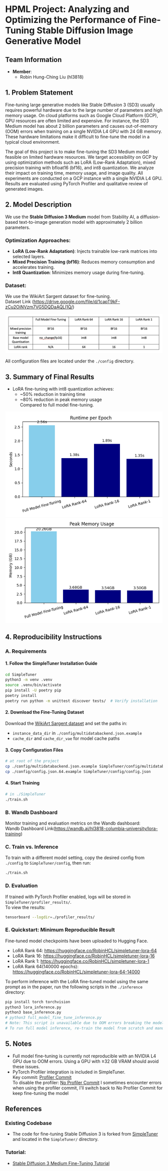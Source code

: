 # HPML Project: Analyzing and Optimizing the Performance of Fine-Tuning Stable Diffusion Image Generative Model

## Team Information
- **Member**:  
  - Robin Hung-Ching Liu (hl3818)

## 1. Problem Statement

Fine-tuning large generative models like Stable Diffusion 3 (SD3) usually requires powerful hardware due to the large number of parameters and high memory usage. On cloud platforms such as Google Cloud Platform (GCP), GPU resources are often limited and expensive. For instance, the SD3 Medium model has about 2 billion parameters and causes out-of-memory (OOM) errors when training on a single NVIDIA L4 GPU with 24 GB memory. These hardware limitations make it difficult to fine-tune the model in a typical cloud environment.

The goal of this project is to make fine-tuning the SD3 Medium model feasible on limited hardware resources. We target accessibility on GCP by using optimization methods such as LoRA (Low-Rank Adaptation), mixed precision training with bfloat16 (bf16), and int8 quantization. We analyze their impact on training time, memory usage, and image quality. All experiments are conducted on a GCP instance with a single NVIDIA L4 GPU. Results are evaluated using PyTorch Profiler and qualitative review of generated images.

## 2. Model Description

We use the **Stable Diffusion 3 Medium** model from Stability AI, a diffusion-based text-to-image generation model with approximately 2 billion parameters.

### Optimization Approaches:
- **LoRA (Low-Rank Adaptation)**: Injects trainable low-rank matrices into selected layers.
- **Mixed Precision Training (bf16)**: Reduces memory consumption and accelerates training.
- **Int8 Quantization**: Minimizes memory usage during fine-tuning.

### Dataset:
We use the WikiArt Sargent dataset for fine-tuning.  
Dataset Link (https://drive.google.com/file/d/1capT9kF-zCu2OiNVzm7VG5DQDaAQLl1Q/)

![Model Diagram](./figure/models.png)

All configuration files are located under the `./config` directory.

## 3. Summary of Final Results

- LoRA fine-tuning with int8 quantization achieves:
  - ~50% reduction in training time
  - ~80% reduction in peak memory usage  
  Compared to full model fine-tuning.

![Runtime per Epoch](./figure/runtime_per_epoch.png)  
![Peak Memory Usage](./figure/peak_memory_usage.png)

## 4. Reproducibility Instructions

### A. Requirements

#### 1. Follow the SimpleTuner Installation Guide

```bash
cd SimpleTuner
python3 -m venv .venv
source .venv/bin/activate
pip install -U poetry pip
poetry install
poetry run python -m unittest discover tests/  # Verify installation
```

#### 2. Download the Fine-Tuning Dataset

Download the [WikiArt Sargent dataset](https://drive.google.com/file/d/1capT9kF-zCu2OiNVzm7VG5DQDaAQLl1Q/) and set the paths in:

- `instance_data_dir` in `./config/multidatabackend.json.example`
- `cache_dir` and `cache_dir_vae` for model cache paths

#### 3. Copy Configuration Files

```bash
# at root of the project
cp ./config/multidatabackend.json.example SimpleTuner/config/multidatabackend.json
cp ./config/config.json.64.example SimpleTuner/config/config.json
```

#### 4. Start Training

```bash
# in ./SimpleTuner
./train.sh
```

### B. Wandb Dashboard

Monitor training and evaluation metrics on the Wandb dashboard:  
Wandb Dashboard Link(https://wandb.ai/hl3818-columbia-university/lora-training)

### C. Train vs. Inference

To train with a different model setting, copy the desired config from `./config` to `SimpleTuner/config`, then run:

```bash
./train.sh
```

### D. Evaluation

If trained with PyTorch Profiler enabled, logs will be stored in `SimpleTuner/profiler_results/`.  
To view the results:

```bash
tensorboard --logdir=./profiler_results/
```

### E. Quickstart: Minimum Reproducible Result

Fine-tuned model checkpoints have been uploaded to Hugging Face.
- LoRA Rank 64: https://huggingface.co/RobinHCL/simpletuner-lora-64
- LoRA Rank 16: https://huggingface.co/RobinHCL/simpletuner-lora-16
- LoRA Rank 1: https://huggingface.co/RobinHCL/simpletuner-lora-1
- LoRA Rank 64(140000 epochs): https://huggingface.co/RobinHCL/simpletuner-lora-64-14000

To perform inference with the LoRA fine-tuned model using the same prompt as in the paper, run the following scripts in the `./inference` directory:

```bash
pip install torch torchvision
python3 lora_inference.py
python3 base_inference.py
# python3 full_model_fine_tune_inference.py
# Note: This script is unavailable due to OOM errors breaking the model upload pipeline.
# To run full model inference, re-train the model from scratch and manually save the weights.
```

## 5. Notes

- Full model fine-tuning is currently not reproducible with an NVIDIA L4 GPU due to OOM errors. Using a GPU with ≥32 GB VRAM should avoid these issues.
- PyTorch Profiler integration is included in SimpleTuner.  
  Key commit: [Profiler Commit](https://github.com/hungchingliu/coms6998-HPML-final-project/commit/88d2f45a5c221f592f5bb9dedb5934a03fce691b)  
  To disable the profiler: [No Profiler Commit](https://github.com/hungchingliu/coms6998-HPML-final-project/commit/aaf4b5b896d010d29cae4e9c9fe0d3f13702ae82)
  I sometimes encounter errors when using the profiler commit, I'll switch back to No Profiler Commit for keep fine-tuning the model

## References
### Existing Codebase
- The code for fine-tuning Stable Diffusion 3 is forked from [SimpleTuner](https://github.com/bghira/SimpleTuner) and located in the `SimpleTuner/` directory.
### Tutorial:
- [Stable Diffusion 3 Medium Fine-Tuning Tutorial](https://stabilityai.notion.site/Stable-Diffusion-3-Medium-Fine-tuning-Tutorial-17f90df74bce4c62a295849f0dc8fb7e)